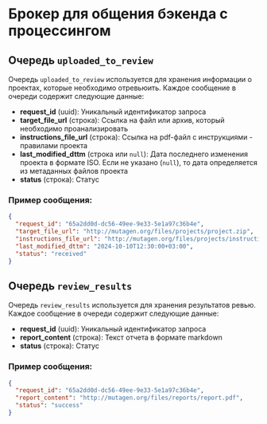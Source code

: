 # Брокер для общения бэкенда с процессингом

## Очередь `uploaded_to_review`

Очередь `uploaded_to_review` используется для хранения информации о проектах, которые необходимо отревьюить. Каждое сообщение в очереди содержит следующие данные:

- **request_id** (uuid): Уникальный идентификатор запроса
- **target_file_url** (строка): Ссылка на файл или архив, который необходимо проанализировать
- **instructions_file_url** (строка): Ссылка на pdf-файл с инструкциями - правилами проекта
- **last_modified_dttm** (строка или `null`): Дата последнего изменения проекта в формате ISO. Если не указано (`null`), то дата определяется из метаданных файлов проекта
- **status** (строка): Статус

### Пример сообщения:

```json
{
  "request_id": "65a2dd0d-dc56-49ee-9e33-5e1a97c36b4e",
  "target_file_url": "http://mutagen.org/files/projects/project.zip",
  "instructions_file_url": "http://mutagen.org/files/projects/instructions.pdf",
  "last_modified_dttm": "2024-10-10T12:30:00+03:00",
  "status": "received"
}

```

## Очередь `review_results`

Очередь `review_results` используется для хранения результатов ревью. Каждое сообщение в очереди содержит следующие данные:

- **request_id** (uuid): Уникальный идентификатор запроса
- **report_content** (строка): Текст отчета в формате markdown
- **status** (строка): Статус

### Пример сообщения:

```json
{
  "request_id": "65a2dd0d-dc56-49ee-9e33-5e1a97c36b4e",
  "report_content": "http://mutagen.org/files/reports/report.pdf",
  "status": "success"
}
```